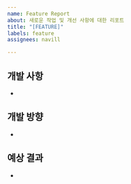 ```yaml
---
name: Feature Report
about: 새로운 작업 및 개선 사항에 대한 리포트
title: "[FEATURE]"
labels: feature
assignees: navill

---
```


## 개발 사항
-

## 개발 방향
-

## 예상 결과
-
